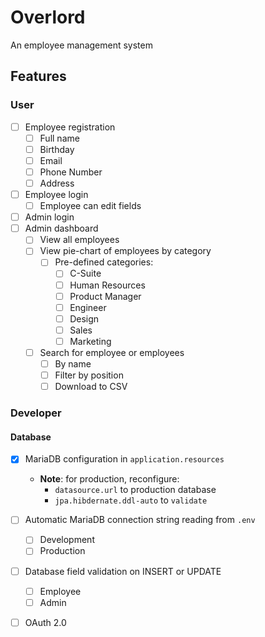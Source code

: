 # Overlord
An employee management system

## Features
### User
- [ ] Employee registration
    - [ ] Full name
    - [ ] Birthday
    - [ ] Email
    - [ ] Phone Number
    - [ ] Address
- [ ] Employee login
    - [ ] Employee can edit fields
- [ ] Admin login
- [ ] Admin dashboard
    - [ ] View all employees
    - [ ] View pie-chart of employees by category
        + [ ] Pre-defined categories:
            * [ ] C-Suite
            * [ ] Human Resources
            * [ ] Product Manager
            * [ ] Engineer
            * [ ] Design
            * [ ] Sales
            * [ ] Marketing
    - [ ] Search for employee or employees
        + [ ] By name
        + [ ] Filter by position
        + [ ] Download to CSV

### Developer
#### Database
- [x] MariaDB configuration in `application.resources`
    + **Note**: for production, reconfigure:
        * `datasource.url` to production database
        * `jpa.hibdernate.ddl-auto` to `validate`
- [ ] Automatic MariaDB connection string reading from `.env`
    + [ ] Development
    + [ ] Production
- [ ] Database field validation on INSERT or UPDATE
    + [ ] Employee
    + [ ] Admin
- [ ] OAuth 2.0

